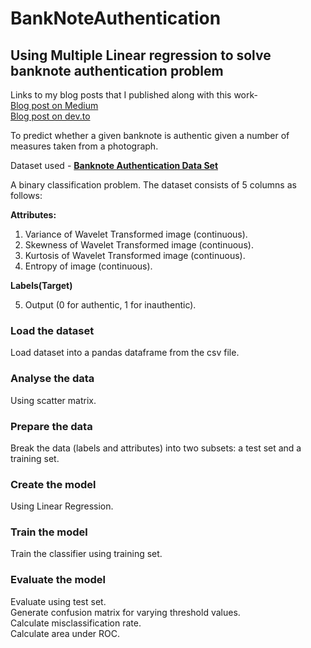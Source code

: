 # BankNoteAuthentication
## Using Multiple Linear regression to solve banknote authentication problem

Links to my blog posts that I published along with this work- <br />
[Blog post on Medium](https://medium.com/@penthaa/using-multiple-linear-regression-to-solve-banknote-authentication-problem-eade746479c2) <br />
[Blog post on dev.to](https://dev.to/penthaapatel/using-multiple-linear-regression-to-solve-banknote-authentication-problem-18j5)

To predict whether a given banknote is authentic given a number of measures taken from a photograph.

Dataset used - [**Banknote Authentication Data Set**](http://archive.ics.uci.edu/ml/datasets/banknote+authentication)

A binary classification problem. The dataset consists of 5 columns as follows: 

**Attributes:**
1.  Variance of Wavelet Transformed image (continuous).
2.  Skewness of Wavelet Transformed image (continuous).
3.  Kurtosis of Wavelet Transformed image (continuous).
4.  Entropy of image (continuous).

**Labels(Target)**

5.  Output (0 for authentic, 1 for inauthentic).

### Load the dataset
Load dataset into a pandas dataframe from the csv file.
### Analyse the data
Using scatter matrix.
### Prepare the data
Break the data (labels and attributes) into two subsets: a test set and a training set.
### Create the model
Using Linear Regression.
### Train the model
Train the classifier using training set.
### Evaluate the model
Evaluate using test set. <br />
Generate confusion matrix for varying threshold values. <br />
Calculate misclassification rate. <br />
Calculate area under ROC. <br />


